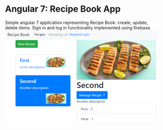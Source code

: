 # Angular 7: Recipe Book App

Simple angular 7 application representing Recipe Book: create, update, delete items.
Sign in and log in functionality implemented using firebase.
![alt text](https://github.com/papajango/angular7/blob/master/src/assets/images/recipe-book.png)
